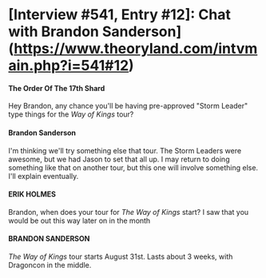 # [Interview #541, Entry #12]: Chat with Brandon Sanderson](https://www.theoryland.com/intvmain.php?i=541#12)

#### The Order Of The 17th Shard

Hey Brandon, any chance you'll be having pre-approved "Storm Leader" type things for the
*Way of Kings*
tour?

#### Brandon Sanderson

I'm thinking we'll try something else that tour. The Storm Leaders were awesome, but we had Jason to set that all up. I may return to doing something like that on another tour, but this one will involve something else. I'll explain eventually.

#### ERIK HOLMES

Brandon, when does your tour for
*The Way of Kings*
start? I saw that you would be out this way later on in the month

#### BRANDON SANDERSON

*The Way of Kings*
tour starts August 31st. Lasts about 3 weeks, with Dragoncon in the middle.


